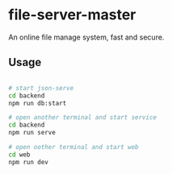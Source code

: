 # file-server-master
An online file manage system, fast and secure. 

## Usage
```bash

# start json-serve
cd backend
npm run db:start

# open another terminal and start service
cd backend
npm run serve

# open oother terminal and start web
cd web
npm run dev
```